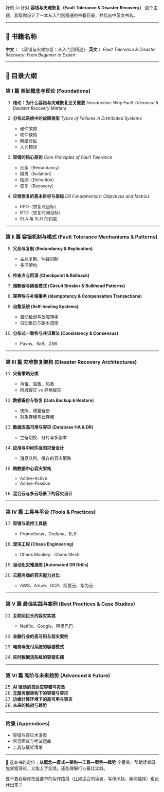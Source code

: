好的 👍 针对 **容错与灾难恢复（Fault Tolerance & Disaster Recovery）** 这个主题，我帮你设计了一本从入门到精通的书籍目录，并给出中英文书名。

---

## 📖 书籍名称

**中文：** 《容错与灾难恢复：从入门到精通》
**英文：** *Fault Tolerance & Disaster Recovery: From Beginner to Expert*

---

## 📑 目录大纲

### **第 I 篇 基础概念与理论 (Foundations)**

1. **绪论：为什么容错与灾难恢复至关重要**
   *Introduction: Why Fault Tolerance & Disaster Recovery Matters*
2. **分布式系统中的故障类型**
   *Types of Failures in Distributed Systems*

   * 硬件故障
   * 软件缺陷
   * 网络分区
   * 人为错误
3. **容错的核心原则**
   *Core Principles of Fault Tolerance*

   * 冗余（Redundancy）
   * 隔离（Isolation）
   * 检测（Detection）
   * 恢复（Recovery）
4. **灾难恢复的基本目标与指标**
   *DR Fundamentals: Objectives and Metrics*

   * RPO（恢复点目标）
   * RTO（恢复时间目标）
   * SLA 与 SLO 的约束

---

### **第 II 篇 容错机制与模式 (Fault Tolerance Mechanisms & Patterns)**

5. **冗余与复制 (Redundancy & Replication)**

   * 主从复制、仲裁机制
   * 多活架构
6. **检查点与回滚 (Checkpoint & Rollback)**
7. **熔断器与隔板模式 (Circuit Breaker & Bulkhead Patterns)**
8. **幂等性与补偿事务 (Idempotency & Compensation Transactions)**
9. **自愈系统 (Self-healing Systems)**

   * 自动检测与故障转移
   * 自动重启与副本调度
10. **分布式一致性与共识算法 (Consistency & Consensus)**

    * Paxos、Raft、ZAB

---

### **第 III 篇 灾难恢复架构 (Disaster Recovery Architectures)**

11. **灾备策略分类**

    * 冷备、温备、热备
    * 同城容灾 vs 异地容灾
12. **数据备份与恢复 (Data Backup & Restore)**

    * 快照、增量备份
    * 对象存储与云存储
13. **数据库高可用与容灾 (Database HA & DR)**

    * 主备切换、分片与多副本
14. **应用与中间件层的灾备设计**

    * 消息队列、缓存的容灾策略
15. **跨数据中心容灾架构**

    * Active-Active
    * Active-Passive
16. **混合云与多云场景下的容灾设计**

---

### **第 IV 篇 工具与平台 (Tools & Practices)**

17. **容错与监控工具链**

    * Prometheus、Grafana、ELK
18. **混沌工程 (Chaos Engineering)**

    * Chaos Monkey、Chaos Mesh
19. **自动化灾难演练 (Automated DR Drills)**
20. **云服务商的容灾能力对比**

    * AWS、Azure、GCP、阿里云、华为云

---

### **第 V 篇 最佳实践与案例 (Best Practices & Case Studies)**

21. **互联网巨头的容灾实践**

    * Netflix、Google、阿里巴巴
22. **金融行业的高可用与容灾案例**
23. **电商与支付系统的容错模式**
24. **实时数据流系统的容错实践**

---

### **第 VI 篇 高阶与未来趋势 (Advanced & Future)**

25. **AI 驱动的自适应容错与灾备**
26. **无服务器架构下的容错与容灾**
27. **边缘计算环境下的高可用与容灾**
28. **未来的挑战与趋势**

---

### **附录 (Appendices)**

* 容错与容灾术语表
* 常见面试与考试题库
* 工具与框架清单

---

📌 这本书的定位：**从概念—模式—架构—工具—案例—趋势** 全覆盖，帮助读者既能掌握理论，又能上手实践，还能理解行业最佳实践。

要不要我帮你把这套书的写作路线（比如适合的读者、写作风格、案例选择）也设计出来？
